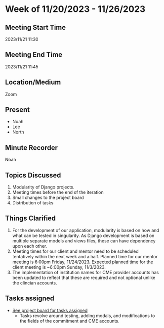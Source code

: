 # Week of 11/20/2023 - 11/26/2023

## Meeting Start Time

2023/11/21 11:30

## Meeting End Time

2023/11/21 11:45

## Location/Medium

Zoom

## Present

- Noah
- Lee
- North

## Minute Recorder

Noah

## Topics Discussed

1. Modularity of Django projects.
2. Meeting times before the end of the iteration
3. Small changes to the project board
4. Distribution of tasks

## Things Clarified

1. For the development of our application, modularity is based on how and what can be tested in singularity.
   As Django development is based on multiple separate models and views files, these can have dependency upon each other.
2. Meeting times for our client and mentor need to be scheduled tentatively within the next week and a half.
   Planned time for our mentor meeting is 6:00pm Friday, 11/24/2023. Expected planned time for the client meeting is ~6:00pm Sunday, 11/3/2023.
3. The implementation of institution names for CME provider accounts has been updated to reflect that these are required
   and not optional unlike the clincian accounts.

## Tasks assigned

- [See project board for tasks assigned](https://github.com/users/lee-blake/projects/1)
  - Tasks revolve around testing, adding modals, and modifications to the fields of the commitment and CME accounts.